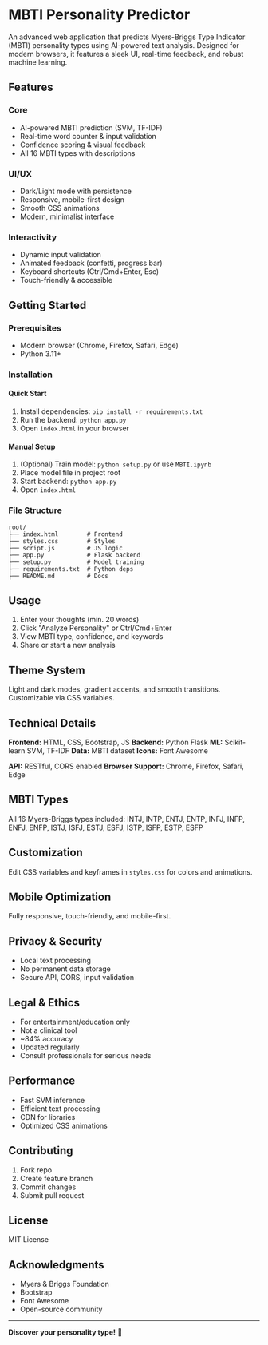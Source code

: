 
# MBTI Personality Predictor

An advanced web application that predicts Myers-Briggs Type Indicator (MBTI) personality types using AI-powered text analysis. Designed for modern browsers, it features a sleek UI, real-time feedback, and robust machine learning.


## Features

### Core
- AI-powered MBTI prediction (SVM, TF-IDF)
- Real-time word counter & input validation
- Confidence scoring & visual feedback
- All 16 MBTI types with descriptions

### UI/UX
- Dark/Light mode with persistence
- Responsive, mobile-first design
- Smooth CSS animations
- Modern, minimalist interface

### Interactivity
- Dynamic input validation
- Animated feedback (confetti, progress bar)
- Keyboard shortcuts (Ctrl/Cmd+Enter, Esc)
- Touch-friendly & accessible


## Getting Started

### Prerequisites
- Modern browser (Chrome, Firefox, Safari, Edge)
- Python 3.11+

### Installation


#### Quick Start
1. Install dependencies: `pip install -r requirements.txt`
2. Run the backend: `python app.py`
3. Open `index.html` in your browser

#### Manual Setup
1. (Optional) Train model: `python setup.py` or use `MBTI.ipynb`
2. Place model file in project root
3. Start backend: `python app.py`
4. Open `index.html`


### File Structure
```
root/
├── index.html        # Frontend
├── styles.css        # Styles
├── script.js         # JS logic
├── app.py            # Flask backend
├── setup.py          # Model training
├── requirements.txt  # Python deps
├── README.md         # Docs
```


## Usage

1. Enter your thoughts (min. 20 words)
2. Click "Analyze Personality" or Ctrl/Cmd+Enter
3. View MBTI type, confidence, and keywords
4. Share or start a new analysis


## Theme System

Light and dark modes, gradient accents, and smooth transitions. Customizable via CSS variables.


## Technical Details

**Frontend:** HTML, CSS, Bootstrap, JS
**Backend:** Python Flask
**ML:** Scikit-learn SVM, TF-IDF
**Data:** MBTI dataset
**Icons:** Font Awesome

**API:** RESTful, CORS enabled
**Browser Support:** Chrome, Firefox, Safari, Edge


## MBTI Types

All 16 Myers-Briggs types included:
INTJ, INTP, ENTJ, ENTP, INFJ, INFP, ENFJ, ENFP, ISTJ, ISFJ, ESTJ, ESFJ, ISTP, ISFP, ESTP, ESFP


## Customization

Edit CSS variables and keyframes in `styles.css` for colors and animations.


## Mobile Optimization

Fully responsive, touch-friendly, and mobile-first.


## Privacy & Security

- Local text processing
- No permanent data storage
- Secure API, CORS, input validation


## Legal & Ethics

- For entertainment/education only
- Not a clinical tool
- ~84% accuracy
- Updated regularly
- Consult professionals for serious needs


## Performance

- Fast SVM inference
- Efficient text processing
- CDN for libraries
- Optimized CSS animations


## Contributing

1. Fork repo
2. Create feature branch
3. Commit changes
4. Submit pull request


## License

MIT License


## Acknowledgments

- Myers & Briggs Foundation
- Bootstrap
- Font Awesome
- Open-source community

---

**Discover your personality type!** 🎉
